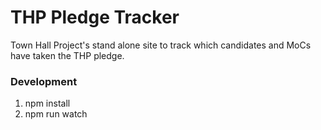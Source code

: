 # THP Pledge Tracker
Town Hall Project's stand alone site to track which candidates and MoCs have taken the THP pledge.

### Development
1) npm install
1) npm run watch

